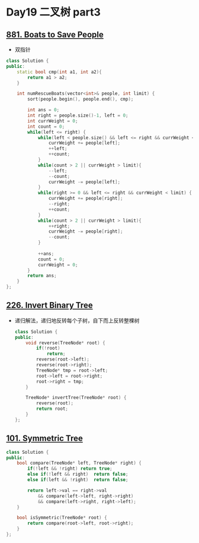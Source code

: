 # Day19 二叉树 part3

## [881. Boats to Save People](https://leetcode.com/problems/boats-to-save-people/?envType=daily-question&envId=2024-05-04)

- 双指针

```cpp
class Solution {
public:
    static bool cmp(int a1, int a2){
        return a1 > a2;
    }

    int numRescueBoats(vector<int>& people, int limit) {
        sort(people.begin(), people.end(), cmp);

        int ans = 0;
        int right = people.size()-1, left = 0;
        int currWeight = 0;
        int count = 0;
        while(left <= right) {
            while(left < people.size() && left <= right && currWeight < limit) {
                currWeight += people[left];
                ++left;
                ++count;
            }
            while(count > 2 || currWeight > limit){
                --left;
                --count;
                currWeight -= people[left];
            }
            while(right >= 0 && left <= right && currWeight < limit) {
                currWeight += people[right];
                --right;
                ++count;
            }
            while(count > 2 || currWeight > limit){
                ++right;
                currWeight -= people[right];
                --count;
            }
            
            ++ans;
            count = 0;
            currWeight = 0;
        }
        return ans;
    }
};
```

## [226. Invert Binary Tree](https://leetcode.com/problems/invert-binary-tree)

- 递归解法，递归地反转每个子树，自下而上反转整棵树
    
    ```cpp
    class Solution {
    public:
        void reverse(TreeNode* root) {
            if(!root)
                return;
            reverse(root->left);
            reverse(root->right);
            TreeNode* tmp = root->left;
            root->left = root->right;
            root->right = tmp;
        }
    
        TreeNode* invertTree(TreeNode* root) {
            reverse(root);
            return root;
        }
    };
    ```
    

## [101. Symmetric Tree](https://leetcode.com/problems/symmetric-tree)

```cpp
class Solution {
public:
    bool compare(TreeNode* left, TreeNode* right) {
        if(!left && !right) return true;
        else if(!left && right)  return false;
        else if(left && !right)  return false;

        return left->val == right->val 
            && compare(left->left, right->right) 
            && compare(left->right, right->left);
    }

    bool isSymmetric(TreeNode* root) {
        return compare(root->left, root->right);
    }
};
```